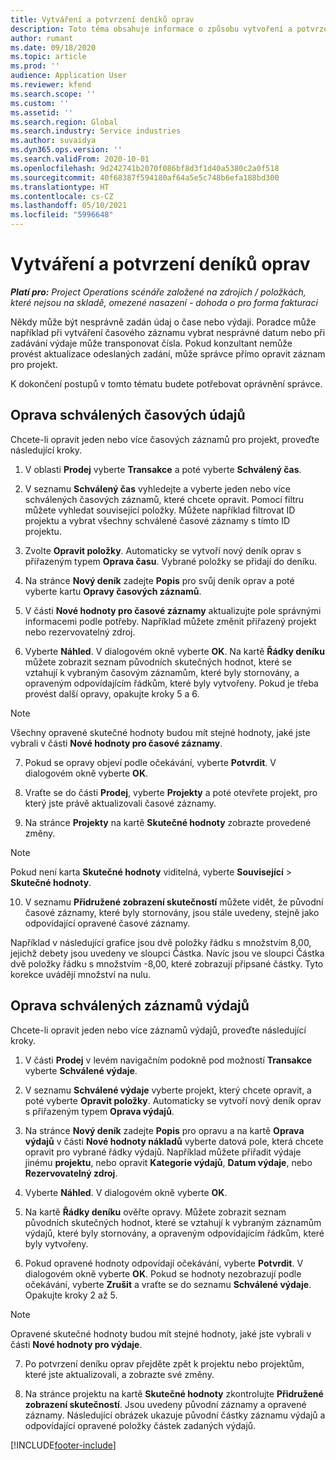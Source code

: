 ```yaml
---
title: Vytváření a potvrzení deníků oprav
description: Toto téma obsahuje informace o způsobu vytvoření a potvrzení deníku oprav..
author: rumant
ms.date: 09/18/2020
ms.topic: article
ms.prod: ''
audience: Application User
ms.reviewer: kfend
ms.search.scope: ''
ms.custom: ''
ms.assetid: ''
ms.search.region: Global
ms.search.industry: Service industries
ms.author: suvaidya
ms.dyn365.ops.version: ''
ms.search.validFrom: 2020-10-01
ms.openlocfilehash: 9d242741b2070f086bf8d3f1d40a5380c2a0f518
ms.sourcegitcommit: 40f68387f594180af64a5e5c748b6efa188bd300
ms.translationtype: HT
ms.contentlocale: cs-CZ
ms.lasthandoff: 05/10/2021
ms.locfileid: "5996648"
---
```

# <a name="create-and-confirm-correction-journals"></a>Vytváření a potvrzení deníků oprav

_**Platí pro:** Project Operations scénáře založené na zdrojích / položkách, které nejsou na skladě, omezené nasazení - dohoda o pro forma fakturaci_

Někdy může být nesprávně zadán údaj o čase nebo výdaji. Poradce může například při vytváření časového záznamu vybrat nesprávné datum nebo při zadávání výdaje může transponovat čísla. Pokud konzultant nemůže provést aktualizace odeslaných zadání, může správce přímo opravit záznam pro projekt.

K dokončení postupů v tomto tématu budete potřebovat oprávnění správce.

## <a name="correct-approved-time-entries"></a>Oprava schválených časových údajů     

Chcete-li opravit jeden nebo více časových záznamů pro projekt, proveďte následující kroky.

1. V oblasti **Prodej** vyberte **Transakce** a poté vyberte **Schválený čas**. 

2. V seznamu **Schválený čas** vyhledejte a vyberte jeden nebo více schválených časových záznamů, které chcete opravit. Pomocí filtru můžete vyhledat související položky. Můžete například filtrovat ID projektu a vybrat všechny schválené časové záznamy s tímto ID projektu.

3. Zvolte **Opravit položky**. Automaticky se vytvoří nový deník oprav s přiřazeným typem **Oprava času**. Vybrané položky se přidají do deníku. 

4. Na stránce **Nový deník** zadejte **Popis** pro svůj deník oprav a poté vyberte kartu **Opravy časových záznamů**.  

5. V části **Nové hodnoty pro časové záznamy** aktualizujte pole správnými informacemi podle potřeby. Například můžete změnit přiřazený projekt nebo rezervovatelný zdroj.

6. Vyberte **Náhled**. V dialogovém okně vyberte **OK**. Na kartě **Řádky deníku** můžete zobrazit seznam původních skutečných hodnot, které se vztahují k vybraným časovým záznamům, které byly stornovány, a opraveným odpovídajícím řádkům, které byly vytvořeny. Pokud je třeba provést další opravy, opakujte kroky 5 a 6. 

> [!NOTE]
> Všechny opravené skutečné hodnoty budou mít stejné hodnoty, jaké jste vybrali v části **Nové hodnoty pro časové záznamy**.

7. Pokud se opravy objeví podle očekávání, vyberte **Potvrdit**. V dialogovém okně vyberte **OK**.

8. Vraťte se do části **Prodej**, vyberte **Projekty** a poté otevřete projekt, pro který jste právě aktualizovali časové záznamy. 

9. Na stránce **Projekty** na kartě **Skutečné hodnoty** zobrazte provedené změny. 

> [!NOTE]
> Pokud není karta **Skutečné hodnoty** viditelná, vyberte **Související** > **Skutečné hodnoty**.  

10. V seznamu **Přidružené zobrazení skutečností** můžete vidět, že původní časové záznamy, které byly stornovány, jsou stále uvedeny, stejně jako odpovídající opravené časové záznamy. 

Například v následující grafice jsou dvě položky řádku s množstvím 8,00, jejichž debety jsou uvedeny ve sloupci Částka. Navíc jsou ve sloupci Částka dvě položky řádku s množstvím -8,00, které zobrazují připsané částky. Tyto korekce uvádějí množství na nulu.

 
## <a name="correct-approved-expense-entries"></a>Oprava schválených záznamů výdajů

Chcete-li opravit jeden nebo více záznamů výdajů, proveďte následující kroky. 

1. V části **Prodej** v levém navigačním podokně pod možností **Transakce** vyberte **Schválené výdaje**.

2. V seznamu **Schválené výdaje** vyberte projekt, který chcete opravit, a poté vyberte **Opravit položky**. Automaticky se vytvoří nový deník oprav s přiřazeným typem **Oprava výdajů**. 

3. Na stránce **Nový deník** zadejte **Popis** pro opravu a na kartě **Oprava výdajů** v části **Nové hodnoty nákladů** vyberte datová pole, která chcete opravit pro vybrané řádky výdajů. Například můžete přiřadit výdaje jinému **projektu**, nebo opravit **Kategorie výdajů**, **Datum výdaje**, nebo **Rezervovatelný zdroj**.

4. Vyberte **Náhled**. V dialogovém okně vyberte **OK**. 

5. Na kartě **Řádky deníku** ověřte opravy. Můžete zobrazit seznam původních skutečných hodnot, které se vztahují k vybraným záznamům výdajů, které byly stornovány, a opraveným odpovídajícím řádkům, které byly vytvořeny.

6. Pokud opravené hodnoty odpovídají očekávání, vyberte **Potvrdit**. V dialogovém okně vyberte **OK**. Pokud se hodnoty nezobrazují podle očekávání, vyberte **Zrušit** a vraťte se do seznamu **Schválené výdaje**. Opakujte kroky 2 až 5. 

> [!NOTE]
> Opravené skutečné hodnoty budou mít stejné hodnoty, jaké jste vybrali v části **Nové hodnoty pro výdaje**.

7. Po potvrzení deníku oprav přejděte zpět k projektu nebo projektům, které jste aktualizovali, a zobrazte své změny.  

8. Na stránce projektu na kartě **Skutečné hodnoty** zkontrolujte **Přidružené zobrazení skutečností**. Jsou uvedeny původní záznamy a opravené záznamy. Následující obrázek ukazuje původní částky záznamu výdajů a odpovídající opravené položky částek zadaných výdajů. 




[!INCLUDE[footer-include](../includes/footer-banner.md)]